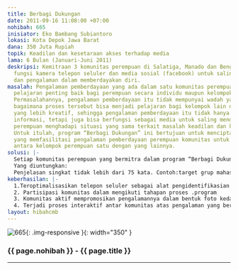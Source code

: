 ```yaml
---
title: Berbagi Dukungan
date: 2011-09-16 11:08:00 +07:00
nohibah: 665
inisiator: Eko Bambang Subiantoro
lokasi: Kota Depok Jawa Barat
dana: 350 Juta Rupiah
topik: Keadilan dan kesetaraan akses terhadap media
lama: 6 Bulan (Januari-Juni 2011)
deskripsi: Kemitraan 3 komunitas perempuan di Salatiga, Manado dan Bengkulu yang mengoptimalkan
  fungsi kamera telepon seluler dan media sosial (facebook) untuk saling berbagi informasi
  dan pengalaman dalam memberdayakan diri.
masalah: Pengalaman pemberdayaan yang ada dalam satu komunitas perempuan dapat menjadi
  pelajaran penting baik bagi perempuan secara individu maupun kelompok secara luas.
  Permasalahannya, pengalaman pemberdayaan itu tidak mempunyai wadah yang bisa memfasilitasi
  bagaimana proses tersebut bisa menjadi pelajaran bagi kelompok lain dengan bentuk
  yang lebih kreatif, sehingga pengalaman pemberdayaan itu tidak hanya sekedar menjadi
  informasi, tetapi juga bisa berfungsi sebagai media untuk saling mendukung ketika
  perempuan menghadapi situasi yang sama terkait masalah keadilan dan kesetaraan.
  Untuk itulah, program “Berbagi Dukungan” ini bertujuan untuk menciptakan media interaktif
  yang memfasilitasi pengalaman pemberdayaan perempuan komunitas untuk saling menguatkan
  antara kelompok perempuan satu dengan yang lainnya.
solusi: |-
  Setiap komunitas perempuan yang bermitra dalam program “Berbagi Dukungan” ini akan mendapatkan workshop tentang optimalisasi teknologi informasi dan sosial media, pembekalan materi gender dan pembekalan fotografi sederhana melalui telepon seluler. Komunitas perempuan itu dalam periode 1 minggu diminta untuk memotret kehidupan sehari-hari tentang aktivitas mereka sehari-hari. Selanjutnya akan dilakukan workshop dan presentasi hasil pemotretan. Hasil foto tersebut akan diseleksi oleh tim program berbagi dukungan. Akan dipilih 20-50 foto yang sesuai sasaran, untuk kemudian dicetak, dipamerkan di lingkungan komunitas dan juga diskusi hasil foto yang terseleksi. Dari foto-foto yang terseleksi tersebut, akan diupload di sosial media yang sudah disepakati. Setiap mitra akan melalui proses yang sama. Selanjutnya mereka akan intensif bertukar pengalaman melalu sosial media dan terus mengembangkan informasi dan pengetahuan yang akan diproduksi.
  Yang diuntungkan:
  Penjelasan singkat tidak lebih dari 75 kata. Contoh:target grup mahasiswa 19-23 tahun di 10 universitas di Jakarta, Bogor, Tangerang, Bekasi
keberhasilan: |-
  1.Teroptimalisasikan telepon seluler sebagai alat pengidentifikasian diri di komunitas.
  2. Partisipasi komunitas dalam mengikuti tahapan proses .program
  3. Komunitas aktif mempromosikan pengalamannya dalam bentuk foto kedalam sosial media.
  4. Terjadi proses interaktif antar komunitas atas pengalaman yang berbeda dengan satu sumber masalah yang sama.
layout: hibahcmb
---
```


![665](/static/img/hibahcmb/665.png){: .img-responsive }{: width="350" }

### {{ page.nohibah }} - {{ page.title }}

---
